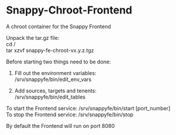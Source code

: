 # Snappy-Chroot-Frontend
A chroot container for the Snappy Frontend

Unpack the tar.gz file:  
  cd /  
  tar xzvf snappy-fe-chroot-vx.y.z.tgz   

Before starting two things need to be done:  

1) Fill out the environment variables:  
  /srv/snappyfe/bin/edit_env_vars  
  
2) Add sources, targets and tenents:  
  /srv/snappyfe/bin/edit_tables  


To start the Frontend service: /srv/snappyfe/bin/start [port_number]  
To stop the Frontend service: /srv/snappyfe/bin/stop  

By default the Frontend will run on port 8080

